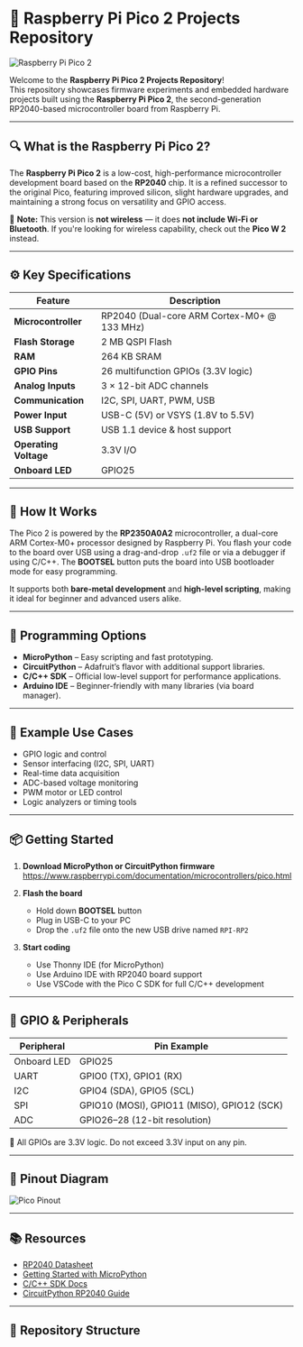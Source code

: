 # 🧠 Raspberry Pi Pico 2 Projects Repository

![Raspberry Pi Pico 2](https://www.raspberrypi.com/app/uploads/2023/11/Raspberry-Pi-Pico-2.jpg)

Welcome to the **Raspberry Pi Pico 2 Projects Repository**!  
This repository showcases firmware experiments and embedded hardware projects built using the **Raspberry Pi Pico 2**, the second-generation RP2040-based microcontroller board from Raspberry Pi.

---

## 🔍 What is the Raspberry Pi Pico 2?

The **Raspberry Pi Pico 2** is a low-cost, high-performance microcontroller development board based on the **RP2040** chip. It is a refined successor to the original Pico, featuring improved silicon, slight hardware upgrades, and maintaining a strong focus on versatility and GPIO access.

🛑 **Note:** This version is **not wireless** — it does **not include Wi-Fi or Bluetooth**. If you're looking for wireless capability, check out the **Pico W 2** instead.

---

## ⚙️ Key Specifications

| Feature                    | Description                                                 |
|---------------------------|-------------------------------------------------------------|
| **Microcontroller**       | RP2040 (Dual-core ARM Cortex-M0+ @ 133 MHz)                 |
| **Flash Storage**         | 2 MB QSPI Flash                                             |
| **RAM**                   | 264 KB SRAM                                                 |
| **GPIO Pins**             | 26 multifunction GPIOs (3.3V logic)                         |
| **Analog Inputs**         | 3 × 12-bit ADC channels                                     |
| **Communication**         | I2C, SPI, UART, PWM, USB                                    |
| **Power Input**           | USB-C (5V) or VSYS (1.8V to 5.5V)                           |
| **USB Support**           | USB 1.1 device & host support                               |
| **Operating Voltage**     | 3.3V I/O                                                    |
| **Onboard LED**           | GPIO25                                                      |

---

## 🧠 How It Works

The Pico 2 is powered by the **RP2350A0A2** microcontroller, a dual-core ARM Cortex-M0+ processor designed by Raspberry Pi. You flash your code to the board over USB using a drag-and-drop `.uf2` file or via a debugger if using C/C++. The **BOOTSEL** button puts the board into USB bootloader mode for easy programming.

It supports both **bare-metal development** and **high-level scripting**, making it ideal for beginner and advanced users alike.

---

## 🧰 Programming Options

- **MicroPython** – Easy scripting and fast prototyping.
- **CircuitPython** – Adafruit’s flavor with additional support libraries.
- **C/C++ SDK** – Official low-level support for performance applications.
- **Arduino IDE** – Beginner-friendly with many libraries (via board manager).

---

## 🧪 Example Use Cases

- GPIO logic and control  
- Sensor interfacing (I2C, SPI, UART)  
- Real-time data acquisition  
- ADC-based voltage monitoring  
- PWM motor or LED control  
- Logic analyzers or timing tools  

---

## 📦 Getting Started

1. **Download MicroPython or CircuitPython firmware**  
   https://www.raspberrypi.com/documentation/microcontrollers/pico.html

2. **Flash the board**  
   - Hold down **BOOTSEL** button
   - Plug in USB-C to your PC
   - Drop the `.uf2` file onto the new USB drive named `RPI-RP2`

3. **Start coding**
   - Use Thonny IDE (for MicroPython)
   - Use Arduino IDE with RP2040 board support
   - Use VSCode with the Pico C SDK for full C/C++ development

---

## 🔌 GPIO & Peripherals

| Peripheral | Pin Example        |
|------------|--------------------|
| Onboard LED | GPIO25             |
| UART       | GPIO0 (TX), GPIO1 (RX) |
| I2C        | GPIO4 (SDA), GPIO5 (SCL) |
| SPI        | GPIO10 (MOSI), GPIO11 (MISO), GPIO12 (SCK) |
| ADC        | GPIO26–28 (12-bit resolution) |

📝 All GPIOs are 3.3V logic. Do not exceed 3.3V input on any pin.

---

## 📸 Pinout Diagram

![Pico Pinout](https://datasheets.raspberrypi.com/pico/Pico-R3-A4-Pinout.svg)

---

## 📚 Resources

- [RP2040 Datasheet](https://datasheets.raspberrypi.com/rp2040/rp2040-datasheet.pdf)
- [Getting Started with MicroPython](https://www.raspberrypi.com/documentation/microcontrollers/micropython.html)
- [C/C++ SDK Docs](https://www.raspberrypi.com/documentation/microcontrollers/c_sdk.html)
- [CircuitPython RP2040 Guide](https://learn.adafruit.com/getting-started-with-raspberry-pi-pico-circuitpython)

---

## 📁 Repository Structure

